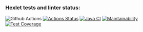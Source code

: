 ### Hexlet tests and linter status:
![Github Actions](https://github.com/VitalikMetallik/java-project-78/actions/workflows/github-actions-demo.yml/badge.svg)
[![Actions Status](https://github.com/VitalikMetallik/java-project-78/actions/workflows/hexlet-check.yml/badge.svg)](https://github.com/VitalikMetallik/java-project-78/actions)
[![Java CI](https://github.com/VitalikMetallik//java-project-78/actions/workflows/gradle.yml/badge.svg)](https://github.com/VitalikMetallik//java-project-78/actions/workflows/gradle.yml)
[![Maintainability](https://api.codeclimate.com/v1/badges/d1f52d8e35cde56cebb1/maintainability)](https://codeclimate.com/github/VitalikMetallik/java-project-78/maintainability)
[![Test Coverage](https://api.codeclimate.com/v1/badges/d1f52d8e35cde56cebb1/test_coverage)](https://codeclimate.com/github/VitalikMetallik/java-project-78/test_coverage)
